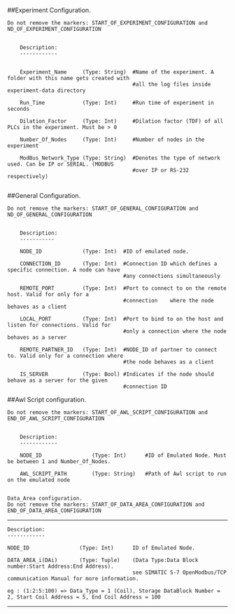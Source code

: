 
##Experiment Configuration. 
```
Do not remove the markers: START_OF_EXPERIMENT_CONFIGURATION and  ND_OF_EXPERIMENT_CONFIGURATION


    Description:
    ------------
    

    Experiment_Name     (Type: String)  #Name of the experiment. A folder with this name gets created with
                                        #all the log files inside experiment-data directory

    Run_Time            (Type: Int)     #Run time of experiment in seconds

    Dilation_Factor     (Type: Int)     #Dilation factor (TDF) of all PLCs in the experiment. Must be > 0

    Number_Of_Nodes     (Type: Int)     #Number of nodes in the experiment

    ModBus_Network_Type (Type: String)  #Denotes the type of network used. Can be IP or SERIAL. (MODBUS 
                                        #over IP or RS-232 respectively)
	
```


##General Configuration. 
```
Do not remove the markers: START_OF_GENERAL_CONFIGURATION and  ND_OF_GENERAL_CONFIGURATION


    Description:
    -----------

	NODE_ID			    (Type: Int)	 #ID of emulated node. 

	CONNECTION_ID 		(Type: Int)	 #Connection ID which defines a specific connection. A node can have 
                                     #any connections simultaneously

	REMOTE_PORT 		(Type: Int)	 #Port to connect to on the remote host. Valid for only for a 
                                     #connection 	where the node behaves as a client

	LOCAL_PORT	  	    (Type: Int)	 #Port to bind to on the host and listen for connections. Valid for 
                                     #only a connection where the node behaves as a server

	REMOTE_PARTNER_ID 	(Type: Int)	 #NODE_ID of partner to connect to. Valid only for a connection where 
                                     #the node behaves as a client

	IS_SERVER		    (Type: Bool) #Indicates if the node should behave as a server for the given 
                                     #connection ID

```

##Awl Script configuration.
```
Do not remove the markers: START_OF_AWL_SCRIPT_CONFIGURATION and END_OF_AWL_SCRIPT_CONFIGURATION


    Description:
    ------------

	NODE_ID                (Type: Int)	    #ID of Emulated Node. Must be between 1 and Number_Of_Nodes.

	AWL_SCRIPT_PATH        (Type: String)	#Path of Awl script to run on the emulated node


```
	Data_Area configuration. 
    Do not remove the markers: START_OF_DATA_AREA_CONFIGURATION and END_OF_DATA_AREA_CONFIGURATION
----------------------------------------------------------------------------------------------------------

    Description:
    ------------

	NODE_ID                (Type: Int)	    ID of Emulated Node.

	DATA_AREA_i(DAi)       (Type: Tuple)	(Data Type:Data Block number:Start Address:End Address).
                                            see SIMATIC S-7 OpenModbus/TCP communication Manual for more information.
						
    eg : (1:2:5:100) => Data_Type = 1 (Coil), Storage DataBlock Number = 2, Start Coil Address = 5, End Coil Address = 100

----------------------------------------------------------------------------------------------------------